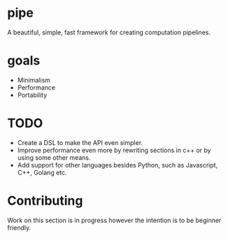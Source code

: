 # pipe
A beautiful, simple, fast framework for creating computation pipelines. 

# goals

- Minimalism
- Performance
- Portability

# TODO

- Create a DSL to make the API even simpler.
- Improve performance even more by rewriting sections in c++ or by using some other means.
- Add support for other languages besides Python, such as Javascript, C++, Golang etc.

# Contributing

Work on this section is in progress however the intention is to be beginner friendly.